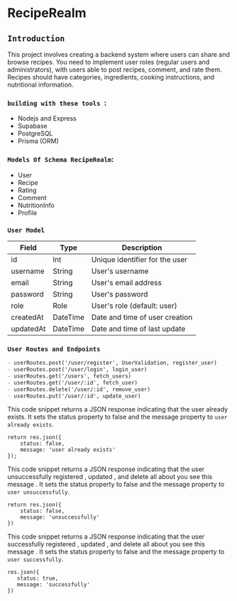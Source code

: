 # RecipeRealm

## `Introduction`
This project involves creating a backend system where users can share and browse recipes. You need to implement user roles 
(regular users and administrators), with users able to post recipes, comment, and rate them. Recipes should have categories, ingredients, 
cooking instructions, and nutritional information. 

### `building with these tools `:
- Nodejs and Express
- Supabase
- PostgreSQL
- Prisma (ORM)


### `Models Of Schema RecipeRealm`:
 - User
 - Recipe
 - Rating
 - Comment
 - NutritionInfo
 - Profile


### `User Model`

| Field                | Type                       |           Description                       |
|-------------         |----------                  |-----------------------------------          |
| id                   | Int                        | Unique identifier for the user              |
| username             | String                     | User's username                             |
| email                | String                     | User's email address                        |
| password             | String                     | User's password                             |
| role                 | Role                       | User's role (default: user)                 |
| createdAt            | DateTime                   | Date and time of user creation              |
| updatedAt            | DateTime                   | Date and time of last update                |

### ` User Routes and Endpoints `
```markdown
- userRoutes.post('/user/register', UserValidation, register_user)
- userRoutes.post('/user/login', login_user)
- userRoutes.get('/users', fetch_users)
- userRoutes.get('/user/:id', fetch_user)
- userRoutes.delete('/user/:id', remove_user)
- userRoutes.put('/user/:id', update_user)
```

This code snippet returns a JSON response indicating that the user already exists. It sets the status property to false and the message property to `user already exists`.
```
return res.json({
    status: false,
    message: 'user already exists'
});

```

This code snippet returns a JSON response indicating that the user unsuccessfully registered , updated , and delete all about you see this message . It sets the status property to false and the message property to `user unsuccessfully`.
```
return res.json({
    status: false,
    message: 'unsuccessfully'
})
```

This code snippet returns a JSON response indicating that the user successfully registered , updated , and delete all about you see this message . It sets the status property to false and the message property to `user successfully`.
```
res.json({
   status: true,
   message: 'successfully'
})
```
 
 


